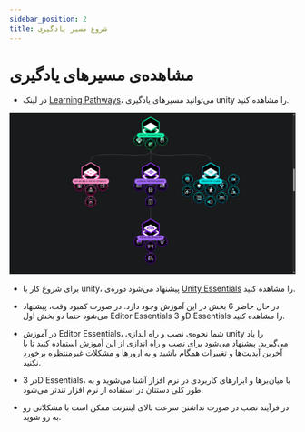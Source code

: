 ```yaml
---
sidebar_position: 2
title: شروع مسیر یادگیری
---
```


# مشاهده‌ی مسیر‌های یادگیری
-	در لینک [Learning Pathways]( https://learn.unity.com/pathways)، می‌توانید مسیر‌های یادگیری unity را مشاهده کنید.

![Unity Website](./img/unity-pathways.png)

-	برای شروع کار با unity، پیشنهاد می‌شود دوره‌ی [Unity Essentials]( https://learn.unity.com/pathway/unity-essentials)  را مشاهده کنید.
-	در حال حاضر 6 بخش در این آموزش وجود دارد. در صورت کمبود وقت، پیشنهاد می‌شود حتما دو بخش اول Editor Essentials و 3D Essentials را مشاهده کنید.

-	در آموزش Editor Essentials، شما نحوه‌ی نصب و راه اندازی unity را یاد می‌گیرید. پیشنهاد می‌شود برای نصب و راه اندازی از این آموزش استفاده کنید تا با آخرین آپدیت‌ها و تغییرات همگام باشید و به ارورها و مشکلات غیرمنتظره برخورد نکنید.

-	در 3D Essentials، با میان‌برها و ابزار‌های کاربردی در نرم افزار آشنا می‌شوید و به طور کلی دستتان در استفاده از نرم افزار تندتر می‌شود.

- در فرآیند نصب در صورت نداشتن سرعت بالای اینترنت ممکن است با مشکلاتی رو به رو شوید.